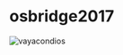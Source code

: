 # osbridge2017
![vayacondios](https://68.media.tumblr.com/19386649a4a3b31f0941a8f1a05ebe34/tumblr_om2k2tykS81s5rjeao1_500.gif)
